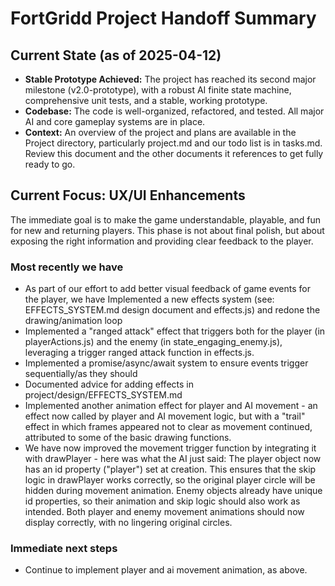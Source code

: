 # FortGridd Project Handoff Summary

## Current State (as of 2025-04-12)

- **Stable Prototype Achieved:** The project has reached its second major milestone (v2.0-prototype), with a robust AI finite state machine, comprehensive unit tests, and a stable, working prototype.
- **Codebase:** The code is well-organized, refactored, and tested. All major AI and core gameplay systems are in place.
- **Context:** An overview of the project and plans are available in the Project directory, particularly project.md and our todo list is in tasks.md. Review this document and the other documents it references to get fully ready to go.

## Current Focus: UX/UI Enhancements

The immediate goal is to make the game understandable, playable, and fun for new and returning players. This phase is not about final polish, but about exposing the right information and providing clear feedback to the player.

### Most recently we have
- As part of our effort to add better visual feedback of game events for the player, we have Implemented a new effects system (see: EFFECTS_SYSTEM.md design document and effects.js) and redone the drawing/animation loop
- Implemented a "ranged attack" effect that triggers both for the player (in playerActions.js) and the enemy (in state_engaging_enemy.js), leveraging a trigger ranged attack function in effects.js.
- Implemented a promise/async/await system to ensure events trigger sequentially/as they should
- Documented advice for adding effects in project/design/EFFECTS_SYSTEM.md
- Implemented another animation effect for player and AI movement - an effect now called by player and AI movement logic, but with a "trail" effect in which frames appeared not to clear as movement continued, attributed to some of the basic drawing functions.
- We have now improved the movement trigger function by integrating it with drawPlayer - here was what the AI just said: The player object now has an id property ("player") set at creation. This ensures that the skip logic in drawPlayer works correctly, so the original player circle will be hidden during movement animation. Enemy objects already have unique id properties, so their animation and skip logic should also work as intended. Both player and enemy movement animations should now display correctly, with no lingering original circles.

### Immediate next steps
- Continue to implement player and ai movement animation, as above. 
